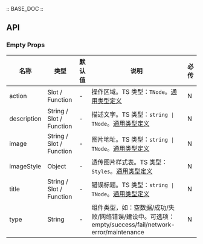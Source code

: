 :: BASE_DOC ::

## API

### Empty Props

名称 | 类型 | 默认值 | 说明 | 必传
-- | -- | -- | -- | --
action | Slot / Function | - | 操作区域。TS 类型：`TNode`。[通用类型定义](https://github.com/Tencent/tdesign-vue-next/blob/develop/src/common.ts) | N
description | String / Slot / Function | - | 描述文字。TS 类型：`string \| TNode`。[通用类型定义](https://github.com/Tencent/tdesign-vue-next/blob/develop/src/common.ts) | N
image | String / Slot / Function | - | 图片地址。TS 类型：`string \| TNode`。[通用类型定义](https://github.com/Tencent/tdesign-vue-next/blob/develop/src/common.ts) | N
imageStyle | Object | - | 透传图片样式表。TS 类型：`Styles`。[通用类型定义](https://github.com/Tencent/tdesign-vue-next/blob/develop/src/common.ts) | N
title | String / Slot / Function | - | 错误标题。TS 类型：`string \| TNode`。[通用类型定义](https://github.com/Tencent/tdesign-vue-next/blob/develop/src/common.ts) | N
type | String | - | 组件类型，如：空数据/成功/失败/网络错误/建设中。可选项：empty/success/fail/network-error/maintenance | N
